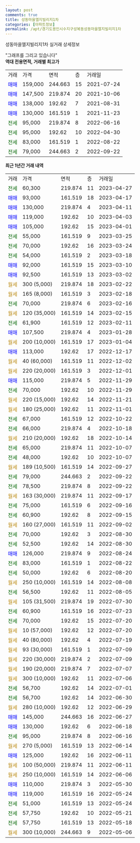 ```yaml
---
layout: post
comments: true
title: 성동마을엘지빌리지1차
categories: [아파트정보]
permalink: /apt/경기도용인시수지구성복동성동마을엘지빌리지1차
---
```


성동마을엘지빌리지1차 실거래 상세정보

<script type="text/javascript">
  google.charts.load('current', {'packages':['line', 'corechart']});
  google.charts.setOnLoadCallback(drawChart);

  function drawChart() {
    var data = new google.visualization.DataTable();
    data.addColumn('date', '거래일');
    data.addColumn('number', "매매");
    data.addColumn('number', "전세");
    data.addColumn('number', "전매");

    data.addRows([[new Date(Date.parse("2023-04-27")), null, 60300, null], [new Date(Date.parse("2023-04-17")), 93000, null, null], [new Date(Date.parse("2023-04-11")), 130000, null, null], [new Date(Date.parse("2023-04-03")), 119000, null, null], [new Date(Date.parse("2023-04-01")), 105000, null, null], [new Date(Date.parse("2023-03-25")), null, 55000, null], [new Date(Date.parse("2023-03-24")), null, 70000, null], [new Date(Date.parse("2023-03-18")), null, 54000, null], [new Date(Date.parse("2023-03-10")), 92000, null, null], [new Date(Date.parse("2023-03-02")), 92500, null, null], [new Date(Date.parse("2023-02-22")), null, null, null], [new Date(Date.parse("2023-02-18")), null, null, null], [new Date(Date.parse("2023-02-16")), null, 70000, null], [new Date(Date.parse("2023-02-15")), null, null, null], [new Date(Date.parse("2023-02-11")), null, 61900, null], [new Date(Date.parse("2023-01-28")), 107500, null, null], [new Date(Date.parse("2023-01-04")), null, null, null], [new Date(Date.parse("2022-12-17")), 113000, null, null], [new Date(Date.parse("2022-12-02")), null, null, null], [new Date(Date.parse("2022-12-01")), null, null, null], [new Date(Date.parse("2022-11-29")), 115000, null, null], [new Date(Date.parse("2022-11-29")), null, 70000, null], [new Date(Date.parse("2022-11-21")), null, null, null], [new Date(Date.parse("2022-11-01")), null, null, null], [new Date(Date.parse("2022-10-22")), null, 67000, null], [new Date(Date.parse("2022-10-18")), null, 66000, null], [new Date(Date.parse("2022-10-14")), null, null, null], [new Date(Date.parse("2022-10-07")), null, 65000, null], [new Date(Date.parse("2022-10-07")), null, 48000, null], [new Date(Date.parse("2022-09-27")), null, null, null], [new Date(Date.parse("2022-09-22")), null, 79000, null], [new Date(Date.parse("2022-09-22")), null, 78500, null], [new Date(Date.parse("2022-09-17")), null, null, null], [new Date(Date.parse("2022-09-16")), null, 75000, null], [new Date(Date.parse("2022-09-15")), null, 60900, null], [new Date(Date.parse("2022-09-02")), null, null, null], [new Date(Date.parse("2022-08-30")), null, 70000, null], [new Date(Date.parse("2022-08-30")), null, 52500, null], [new Date(Date.parse("2022-08-24")), 126000, null, null], [new Date(Date.parse("2022-08-22")), null, 83000, null], [new Date(Date.parse("2022-08-20")), null, 50000, null], [new Date(Date.parse("2022-08-08")), null, null, null], [new Date(Date.parse("2022-08-05")), null, 56500, null], [new Date(Date.parse("2022-07-30")), null, null, null], [new Date(Date.parse("2022-07-23")), null, 60900, null], [new Date(Date.parse("2022-07-20")), null, 70000, null], [new Date(Date.parse("2022-07-20")), null, null, null], [new Date(Date.parse("2022-07-19")), null, null, null], [new Date(Date.parse("2022-07-09")), null, null, null], [new Date(Date.parse("2022-07-09")), null, null, null], [new Date(Date.parse("2022-07-07")), null, null, null], [new Date(Date.parse("2022-07-06")), null, null, null], [new Date(Date.parse("2022-07-01")), null, 56700, null], [new Date(Date.parse("2022-06-30")), null, 56700, null], [new Date(Date.parse("2022-06-29")), null, null, null], [new Date(Date.parse("2022-06-27")), 145000, null, null], [new Date(Date.parse("2022-06-18")), 130000, null, null], [new Date(Date.parse("2022-06-16")), null, 95000, null], [new Date(Date.parse("2022-06-14")), null, null, null], [new Date(Date.parse("2022-06-11")), 125000, null, null], [new Date(Date.parse("2022-06-11")), null, null, null], [new Date(Date.parse("2022-06-06")), null, null, null], [new Date(Date.parse("2022-05-30")), 110000, null, null], [new Date(Date.parse("2022-05-24")), 119000, null, null], [new Date(Date.parse("2022-05-24")), null, 51000, null], [new Date(Date.parse("2022-05-21")), null, 57750, null], [new Date(Date.parse("2022-05-18")), null, 57750, null], [new Date(Date.parse("2022-05-06")), null, null, null]]);

    var options = {
      hAxis: {
        format: 'yyyy/MM/dd'
      },    
      lineWidth: 0,
      pointsVisible: true,    
      title: '최근 1년간 유형별 실거래가 분포',
      legend: { position: 'bottom' }
    };

    var formatter = new google.visualization.NumberFormat({pattern:'###,###'} );
    formatter.format(data, 1);
    formatter.format(data, 2);
    
    setTimeout(function() {
        var chart = new google.visualization.LineChart(document.getElementById('columnchart_material'));
        chart.draw(data, (options));
        document.getElementById('loading').style.display = 'none';
    }, 200);
  }
</script>


<div id="loading" style="z-index:20; display: block; margin-left: 0px">"그래프를 그리고 있습니다"</div>
<div id="columnchart_material" style="width: 95%; margin-left: 0px; display: block"></div>
<!-- contents start -->
<b>역대 전용면적, 거래별 최고가</b>
<table class="sortable">
    <tr>
      <td>거래</td>
      <td>가격</td>
      <td>면적</td>
      <td>층</td>
      <td>거래일</td>
    </tr>
        <tr>
          <td><a style="color: blue">매매</a></td>
          <td>159,000</td>
          <td>244.663</td>
          <td>15</td>
          <td>2021-07-24</td>
        </tr>            <tr>
          <td><a style="color: blue">매매</a></td>
          <td>147,500</td>
          <td>219.874</td>
          <td>20</td>
          <td>2021-10-06</td>
        </tr>            <tr>
          <td><a style="color: blue">매매</a></td>
          <td>138,000</td>
          <td>192.62</td>
          <td>7</td>
          <td>2021-08-31</td>
        </tr>            <tr>
          <td><a style="color: blue">매매</a></td>
          <td>130,000</td>
          <td>161.519</td>
          <td>1</td>
          <td>2021-11-23</td>
        </tr>        
        <tr>
              <td><a style="color: darkgreen">전세</a></td>
              <td>95,000</td>
              <td>219.874</td>
              <td>8</td>
              <td>2022-06-16</td>
            </tr>            <tr>
              <td><a style="color: darkgreen">전세</a></td>
              <td>95,000</td>
              <td>192.62</td>
              <td>10</td>
              <td>2022-04-30</td>
            </tr>            <tr>
              <td><a style="color: darkgreen">전세</a></td>
              <td>83,000</td>
              <td>161.519</td>
              <td>1</td>
              <td>2022-08-22</td>
            </tr>            <tr>
              <td><a style="color: darkgreen">전세</a></td>
              <td>79,000</td>
              <td>244.663</td>
              <td>2</td>
              <td>2022-09-22</td>
            </tr>        
    
</table>

<b>최근 1년간 거래 내역</b>

<table class="sortable">
    <tr>
      <td>거래</td>
      <td>가격</td>
      <td>면적</td>
      <td>층</td>
      <td>거래일</td>
    </tr>
    <tr>
      <td><a style="color: darkgreen">전세</a></td>
      <td>60,300</td>
      <td>219.874</td>
      <td>11</td>
      <td>2023-04-27</td>
    </tr>          <tr>
      <td><a style="color: blue">매매</a></td>
      <td>93,000</td>
      <td>161.519</td>
      <td>18</td>
      <td>2023-04-17</td>
    </tr>          <tr>
      <td><a style="color: blue">매매</a></td>
      <td>130,000</td>
      <td>219.874</td>
      <td>4</td>
      <td>2023-04-11</td>
    </tr>          <tr>
      <td><a style="color: blue">매매</a></td>
      <td>119,000</td>
      <td>192.62</td>
      <td>10</td>
      <td>2023-04-03</td>
    </tr>          <tr>
      <td><a style="color: blue">매매</a></td>
      <td>105,000</td>
      <td>192.62</td>
      <td>15</td>
      <td>2023-04-01</td>
    </tr>          <tr>
      <td><a style="color: darkgreen">전세</a></td>
      <td>55,000</td>
      <td>161.519</td>
      <td>9</td>
      <td>2023-03-25</td>
    </tr>          <tr>
      <td><a style="color: darkgreen">전세</a></td>
      <td>70,000</td>
      <td>192.62</td>
      <td>16</td>
      <td>2023-03-24</td>
    </tr>          <tr>
      <td><a style="color: darkgreen">전세</a></td>
      <td>54,000</td>
      <td>161.519</td>
      <td>2</td>
      <td>2023-03-18</td>
    </tr>          <tr>
      <td><a style="color: blue">매매</a></td>
      <td>92,000</td>
      <td>161.519</td>
      <td>15</td>
      <td>2023-03-10</td>
    </tr>          <tr>
      <td><a style="color: blue">매매</a></td>
      <td>92,500</td>
      <td>161.519</td>
      <td>13</td>
      <td>2023-03-02</td>
    </tr>          <tr>
      <td><a style="color: darkgoldenrod">월세</a></td>
      <td>300 (5,000)</td>
      <td>219.874</td>
      <td>18</td>
      <td>2023-02-22</td>
    </tr>          <tr>
      <td><a style="color: darkgoldenrod">월세</a></td>
      <td>165 (8,000)</td>
      <td>161.519</td>
      <td>3</td>
      <td>2023-02-18</td>
    </tr>          <tr>
      <td><a style="color: darkgreen">전세</a></td>
      <td>70,000</td>
      <td>219.874</td>
      <td>6</td>
      <td>2023-02-16</td>
    </tr>          <tr>
      <td><a style="color: darkgoldenrod">월세</a></td>
      <td>120 (35,000)</td>
      <td>161.519</td>
      <td>14</td>
      <td>2023-02-15</td>
    </tr>          <tr>
      <td><a style="color: darkgreen">전세</a></td>
      <td>61,900</td>
      <td>161.519</td>
      <td>12</td>
      <td>2023-02-11</td>
    </tr>          <tr>
      <td><a style="color: blue">매매</a></td>
      <td>107,500</td>
      <td>219.874</td>
      <td>4</td>
      <td>2023-01-28</td>
    </tr>          <tr>
      <td><a style="color: darkgoldenrod">월세</a></td>
      <td>200 (10,000)</td>
      <td>161.519</td>
      <td>17</td>
      <td>2023-01-04</td>
    </tr>          <tr>
      <td><a style="color: blue">매매</a></td>
      <td>113,000</td>
      <td>192.62</td>
      <td>17</td>
      <td>2022-12-17</td>
    </tr>          <tr>
      <td><a style="color: darkgoldenrod">월세</a></td>
      <td>40 (60,000)</td>
      <td>161.519</td>
      <td>11</td>
      <td>2022-12-02</td>
    </tr>          <tr>
      <td><a style="color: darkgoldenrod">월세</a></td>
      <td>220 (20,000)</td>
      <td>161.519</td>
      <td>3</td>
      <td>2022-12-01</td>
    </tr>          <tr>
      <td><a style="color: blue">매매</a></td>
      <td>115,000</td>
      <td>219.874</td>
      <td>5</td>
      <td>2022-11-29</td>
    </tr>          <tr>
      <td><a style="color: darkgreen">전세</a></td>
      <td>70,000</td>
      <td>192.62</td>
      <td>10</td>
      <td>2022-11-29</td>
    </tr>          <tr>
      <td><a style="color: darkgoldenrod">월세</a></td>
      <td>220 (15,000)</td>
      <td>192.62</td>
      <td>14</td>
      <td>2022-11-21</td>
    </tr>          <tr>
      <td><a style="color: darkgoldenrod">월세</a></td>
      <td>180 (25,000)</td>
      <td>192.62</td>
      <td>11</td>
      <td>2022-11-01</td>
    </tr>          <tr>
      <td><a style="color: darkgreen">전세</a></td>
      <td>67,000</td>
      <td>161.519</td>
      <td>12</td>
      <td>2022-10-22</td>
    </tr>          <tr>
      <td><a style="color: darkgreen">전세</a></td>
      <td>66,000</td>
      <td>219.874</td>
      <td>4</td>
      <td>2022-10-18</td>
    </tr>          <tr>
      <td><a style="color: darkgoldenrod">월세</a></td>
      <td>210 (20,000)</td>
      <td>192.62</td>
      <td>18</td>
      <td>2022-10-14</td>
    </tr>          <tr>
      <td><a style="color: darkgreen">전세</a></td>
      <td>65,000</td>
      <td>219.874</td>
      <td>11</td>
      <td>2022-10-07</td>
    </tr>          <tr>
      <td><a style="color: darkgreen">전세</a></td>
      <td>48,000</td>
      <td>192.62</td>
      <td>10</td>
      <td>2022-10-07</td>
    </tr>          <tr>
      <td><a style="color: darkgoldenrod">월세</a></td>
      <td>189 (10,500)</td>
      <td>161.519</td>
      <td>14</td>
      <td>2022-09-27</td>
    </tr>          <tr>
      <td><a style="color: darkgreen">전세</a></td>
      <td>79,000</td>
      <td>244.663</td>
      <td>2</td>
      <td>2022-09-22</td>
    </tr>          <tr>
      <td><a style="color: darkgreen">전세</a></td>
      <td>78,500</td>
      <td>219.874</td>
      <td>8</td>
      <td>2022-09-22</td>
    </tr>          <tr>
      <td><a style="color: darkgoldenrod">월세</a></td>
      <td>163 (30,000)</td>
      <td>219.874</td>
      <td>11</td>
      <td>2022-09-17</td>
    </tr>          <tr>
      <td><a style="color: darkgreen">전세</a></td>
      <td>75,000</td>
      <td>161.519</td>
      <td>6</td>
      <td>2022-09-16</td>
    </tr>          <tr>
      <td><a style="color: darkgreen">전세</a></td>
      <td>60,900</td>
      <td>192.62</td>
      <td>8</td>
      <td>2022-09-15</td>
    </tr>          <tr>
      <td><a style="color: darkgoldenrod">월세</a></td>
      <td>160 (27,000)</td>
      <td>161.519</td>
      <td>11</td>
      <td>2022-09-02</td>
    </tr>          <tr>
      <td><a style="color: darkgreen">전세</a></td>
      <td>70,000</td>
      <td>192.62</td>
      <td>3</td>
      <td>2022-08-30</td>
    </tr>          <tr>
      <td><a style="color: darkgreen">전세</a></td>
      <td>52,500</td>
      <td>192.62</td>
      <td>14</td>
      <td>2022-08-30</td>
    </tr>          <tr>
      <td><a style="color: blue">매매</a></td>
      <td>126,000</td>
      <td>219.874</td>
      <td>9</td>
      <td>2022-08-24</td>
    </tr>          <tr>
      <td><a style="color: darkgreen">전세</a></td>
      <td>83,000</td>
      <td>161.519</td>
      <td>1</td>
      <td>2022-08-22</td>
    </tr>          <tr>
      <td><a style="color: darkgreen">전세</a></td>
      <td>50,000</td>
      <td>192.62</td>
      <td>6</td>
      <td>2022-08-20</td>
    </tr>          <tr>
      <td><a style="color: darkgoldenrod">월세</a></td>
      <td>250 (10,000)</td>
      <td>161.519</td>
      <td>14</td>
      <td>2022-08-08</td>
    </tr>          <tr>
      <td><a style="color: darkgreen">전세</a></td>
      <td>56,500</td>
      <td>192.62</td>
      <td>11</td>
      <td>2022-08-05</td>
    </tr>          <tr>
      <td><a style="color: darkgoldenrod">월세</a></td>
      <td>105 (31,500)</td>
      <td>219.874</td>
      <td>19</td>
      <td>2022-07-30</td>
    </tr>          <tr>
      <td><a style="color: darkgreen">전세</a></td>
      <td>60,900</td>
      <td>161.519</td>
      <td>16</td>
      <td>2022-07-23</td>
    </tr>          <tr>
      <td><a style="color: darkgreen">전세</a></td>
      <td>70,000</td>
      <td>192.62</td>
      <td>15</td>
      <td>2022-07-20</td>
    </tr>          <tr>
      <td><a style="color: darkgoldenrod">월세</a></td>
      <td>10 (57,000)</td>
      <td>192.62</td>
      <td>12</td>
      <td>2022-07-20</td>
    </tr>          <tr>
      <td><a style="color: darkgoldenrod">월세</a></td>
      <td>40 (80,000)</td>
      <td>192.62</td>
      <td>4</td>
      <td>2022-07-19</td>
    </tr>          <tr>
      <td><a style="color: darkgoldenrod">월세</a></td>
      <td>93 (30,000)</td>
      <td>161.519</td>
      <td>1</td>
      <td>2022-07-09</td>
    </tr>          <tr>
      <td><a style="color: darkgoldenrod">월세</a></td>
      <td>220 (30,000)</td>
      <td>219.874</td>
      <td>2</td>
      <td>2022-07-09</td>
    </tr>          <tr>
      <td><a style="color: darkgoldenrod">월세</a></td>
      <td>190 (20,000)</td>
      <td>219.874</td>
      <td>7</td>
      <td>2022-07-07</td>
    </tr>          <tr>
      <td><a style="color: darkgoldenrod">월세</a></td>
      <td>300 (10,000)</td>
      <td>192.62</td>
      <td>11</td>
      <td>2022-07-06</td>
    </tr>          <tr>
      <td><a style="color: darkgreen">전세</a></td>
      <td>56,700</td>
      <td>192.62</td>
      <td>14</td>
      <td>2022-07-01</td>
    </tr>          <tr>
      <td><a style="color: darkgreen">전세</a></td>
      <td>56,700</td>
      <td>192.62</td>
      <td>14</td>
      <td>2022-06-30</td>
    </tr>          <tr>
      <td><a style="color: darkgoldenrod">월세</a></td>
      <td>280 (10,000)</td>
      <td>192.62</td>
      <td>12</td>
      <td>2022-06-29</td>
    </tr>          <tr>
      <td><a style="color: blue">매매</a></td>
      <td>145,000</td>
      <td>244.663</td>
      <td>16</td>
      <td>2022-06-27</td>
    </tr>          <tr>
      <td><a style="color: blue">매매</a></td>
      <td>130,000</td>
      <td>192.62</td>
      <td>6</td>
      <td>2022-06-18</td>
    </tr>          <tr>
      <td><a style="color: darkgreen">전세</a></td>
      <td>95,000</td>
      <td>219.874</td>
      <td>8</td>
      <td>2022-06-16</td>
    </tr>          <tr>
      <td><a style="color: darkgoldenrod">월세</a></td>
      <td>270 (5,000)</td>
      <td>161.519</td>
      <td>13</td>
      <td>2022-06-14</td>
    </tr>          <tr>
      <td><a style="color: blue">매매</a></td>
      <td>125,000</td>
      <td>192.62</td>
      <td>16</td>
      <td>2022-06-11</td>
    </tr>          <tr>
      <td><a style="color: darkgoldenrod">월세</a></td>
      <td>100 (50,000)</td>
      <td>219.874</td>
      <td>11</td>
      <td>2022-06-11</td>
    </tr>          <tr>
      <td><a style="color: darkgoldenrod">월세</a></td>
      <td>250 (10,000)</td>
      <td>161.519</td>
      <td>14</td>
      <td>2022-06-06</td>
    </tr>          <tr>
      <td><a style="color: blue">매매</a></td>
      <td>110,000</td>
      <td>219.874</td>
      <td>3</td>
      <td>2022-05-30</td>
    </tr>          <tr>
      <td><a style="color: blue">매매</a></td>
      <td>119,000</td>
      <td>161.519</td>
      <td>16</td>
      <td>2022-05-24</td>
    </tr>          <tr>
      <td><a style="color: darkgreen">전세</a></td>
      <td>51,000</td>
      <td>161.519</td>
      <td>13</td>
      <td>2022-05-24</td>
    </tr>          <tr>
      <td><a style="color: darkgreen">전세</a></td>
      <td>57,750</td>
      <td>192.62</td>
      <td>10</td>
      <td>2022-05-21</td>
    </tr>          <tr>
      <td><a style="color: darkgreen">전세</a></td>
      <td>57,750</td>
      <td>161.519</td>
      <td>13</td>
      <td>2022-05-18</td>
    </tr>          <tr>
      <td><a style="color: darkgoldenrod">월세</a></td>
      <td>300 (10,000)</td>
      <td>244.663</td>
      <td>9</td>
      <td>2022-05-06</td>
    </tr>      </table>
<!-- contents end -->    

